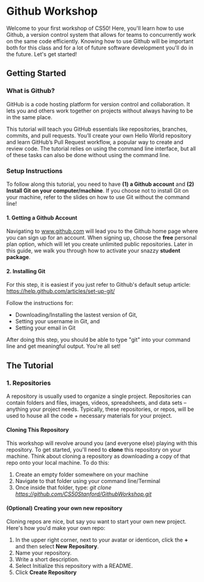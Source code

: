 # Github Workshop
Welcome to your first workshop of CS50! Here, you'll learn how to use Github, a version control system that allows for teams to concurrently work on the same code efficiently. Knowing how to use Github will be important both for this class and for a lot of future software development you'll do in the future. Let's get started!

## Getting Started
### What is Github?
GitHub is a code hosting platform for version control and collaboration. It lets you and others work together on projects without always having to be in the same place.

This tutorial will teach you GitHub essentials like repositories, branches, commits, and pull requests. You’ll create your own Hello World repository and learn GitHub’s Pull Request workflow, a popular way to create and review code. The tutorial relies on using the command line interface, but all of these tasks can also be done without using the command line.

### Setup Instructions
To follow along this tutorial, you need to have **(1) a Github account** and **(2) Install Git on your computer/machine**. If you choose not to install Git on your machine, refer to the slides on how to use Git without the command line!

#### 1. Getting a Github Account
Navigating to www.github.com will lead you to the Github home page where you can sign up for an account. When signing up, choose the **free** personal plan option, which will let you create unlimited public repositories. Later in this guide, we walk you through how to activate your snazzy **student package**.

#### 2. Installing Git
For this step, it is easiest if you just refer to Github's default setup article: https://help.github.com/articles/set-up-git/

Follow the instructions for:
- Downloading/Installing the lastest version of Git,
- Setting your username in Git, and
- Setting your email in Git

After doing this step, you should be able to type "git" into your command line and get meaningful output. You're all set!

## The Tutorial
### 1. Repositories
A repository is usually used to organize a single project. Repositories can contain folders and files, images, videos, spreadsheets, and data sets – anything your project needs. Typically, these repositories, or repos, will be used to house all the code + necessary materials for your project.
#### Cloning This Repository
This workshop will revolve around you (and everyone else) playing with this repository. To get started, you'll need to **clone** this repository on your machine. Think about cloning a repository as downloading a copy of that repo onto your local machine. To do this:
1. Create an empty folder somewhere on your machine
2. Navigate to that folder using your command line/Terminal
3. Once inside that folder, type: *git clone https://github.com/CS50Stanford/GithubWorkshop.git*

#### (Optional) Creating your own new repository
Cloning repos are nice, but say you want to start your own new project. Here's how you'd make your own repo:
1. In the upper right corner, next to your avatar or identicon, click the **+** and then select **New Repository**.
2. Name your repository.
3. Write a short description.
4. Select Initialize this repository with a README.
5. Click **Create Repository**
